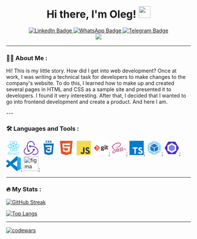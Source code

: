 <h1 align="center">Hi there, I'm Oleg!</a> 
<img src="https://github.com/blackcater/blackcater/raw/main/images/Hi.gif" width="32" height="32"/></h1>

<div id="badges" align="center">
  <a href="[linkedin](https://www.linkedin.com/)">
    <img src="https://img.shields.io/badge/LinkedIn-blue?style=for-the-badge&logo=linkedin&logoColor=white" alt="LinkedIn Badge"/>
  </a>
  <a href="[WhatsApp](https://wa.me/79819512581)">
     <img src="https://img.shields.io/badge/WhatsApp-green?logo=WhatsApp&logoColor=white&style=for-the-badge" alt="WhatsApp Badge"/>
  </a>
  <a href="[Telegram](https://t.me/olvsivkov)">
    <img src="https://img.shields.io/badge/telegram-blue?logo=Telegram&logoColor=white&style=for-the-badge" alt="Telegram Badge"/>
  </a>
</div>
<div id="badges" align="center">
  <img src="https://komarev.com/ghpvc/?username=olvsivkov&color=brightgreen" width="75"/>
</div>

---

### :man_technologist: About Me :
<div>
  <p>
Hi! This is my little story. How did I get into web development? Once at work, I was writing a technical task for developers to make changes to the company's website. To do this, I learned how to make up and created several pages in HTML and CSS as a sample site and presented it to developers. I found it very interesting. After that, I decided that I wanted to go into frontend development and create a product. And here I am.
  </p>
</div>
---

### :hammer_and_wrench: Languages and Tools :

<div>
  <img src="https://github.com/devicons/devicon/blob/master/icons/react/react-original-wordmark.svg" title="React" alt="React" width="40" height="40"/>&nbsp;
  <img src="https://github.com/devicons/devicon/blob/master/icons/redux/redux-original.svg" title="Redux" alt="Redux " width="40" height="40"/>&nbsp;
  <img src="https://github.com/devicons/devicon/blob/master/icons/css3/css3-plain-wordmark.svg"  title="CSS3" alt="CSS" width="40" height="40"/>&nbsp;
  <img src="https://github.com/devicons/devicon/blob/master/icons/html5/html5-original.svg" title="HTML5" alt="HTML" width="40" height="40"/>&nbsp;
  <img src="https://github.com/devicons/devicon/blob/master/icons/javascript/javascript-original.svg" title="JavaScript" alt="JavaScript" width="40" height="40"/>&nbsp;
  <img src="https://github.com/devicons/devicon/blob/master/icons/git/git-original-wordmark.svg" title="Git" **alt="Git" width="40" height="40"/>;
  <img src="https://github.com/devicons/devicon/blob/master/icons/sass/sass-original.svg" title="Sass" **alt="Sass" width="40" height="40"/>;
  <img src="https://github.com/devicons/devicon/blob/master/icons/typescript/typescript-original.svg" title="typescript" **alt="typescript" width="40" height="40"/>;
  <img src="https://github.com/devicons/devicon/blob/master/icons/webpack/webpack-original.svg" title="webpack" **alt="webpack" width="40" height="40"/>;
  <img src="https://github.com/devicons/devicon/blob/master/icons/eslint/eslint-original.svg" title="eslint" **alt="eslint" width="40" height="40"/>;
  <img src="https://github.com/devicons/devicon/blob/master/icons/vscode/vscode-original.svg" title="vscode" **alt="vscode" width="40" height="40"/>;
  <img src="https://github.com/devicons/devicon/blob/master/icons/vscode/figma/figma-original.svg" title="figma" **alt="figma" width="40" height="40"/>;
</div>

---

### :fire: My Stats :
[![GitHub Streak](http://github-readme-streak-stats.herokuapp.com?user=olvsivkov&theme=dark&background=000000)](https://git.io/streak-stats)

[![Top Langs](https://github-readme-stats.vercel.app/api/top-langs/?username=olvsivkov&layout=compact&theme=vision-friendly-dark)](https://github.com/anuraghazra/github-readme-stats)

---

[![codewars](https://www.codewars.com/users/olvsivkov/badges/large)](https://www.codewars.com/users/olvsivkov)   

<!--
**olvsivkov/olvsivkov** is a ✨ _special_ ✨ repository because its `README.md` (this file) appears on your GitHub profile.

Here are some ideas to get you started:

- 🔭 I’m currently working on ...
- 🌱 I’m currently learning ...
- 👯 I’m looking to collaborate on ...
- 🤔 I’m looking for help with ...
- 💬 Ask me about ...
- 📫 How to reach me: ...
- 😄 Pronouns: ...
- ⚡ Fun fact: ...
-->
